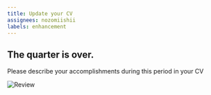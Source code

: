```yaml
---
title: Update your CV
assignees: nozomiishii
labels: enhancement
---
```


## The quarter is over.

Please describe your accomplishments during this period in your CV

![Review](https://media.giphy.com/media/hDxcqVjBiEotTNPgo2/giphy.gif)
